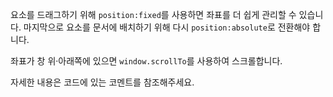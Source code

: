 요소를 드래그하기 위해 `position:fixed`를 사용하면 좌표를 더 쉽게 관리할 수 있습니다. 마지막으로 요소를 문서에 배치하기 위해 다시 `position:absolute`로 전환해야 합니다.

좌표가 창 위·아래쪽에 있으면 `window.scrollTo`를 사용하여 스크롤합니다.

자세한 내용은 코드에 있는 코멘트를 참조해주세요.

